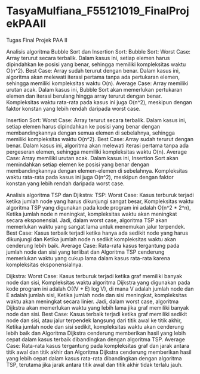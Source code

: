 # TasyaMulfiana_F55121019_FinalProjekPAAII
Tugas Final Projek PAA II

Analisis algoritma Bubble Sort dan Insertion Sort:
Bubble Sort:
Worst Case: Array terurut secara terbalik. Dalam kasus ini, setiap elemen harus dipindahkan ke posisi yang benar, sehingga memiliki kompleksitas waktu O(n^2).
Best Case: Array sudah terurut dengan benar. Dalam kasus ini, algoritma akan melewati iterasi pertama tanpa ada pertukaran elemen, sehingga memiliki kompleksitas waktu O(n).
Average Case: Array memiliki urutan acak. Dalam kasus ini, Bubble Sort akan memerlukan pertukaran elemen dan iterasi berulang hingga array terurut dengan benar. Kompleksitas waktu rata-rata pada kasus ini juga O(n^2), meskipun dengan faktor konstan yang lebih rendah daripada worst case.

Insertion Sort:
Worst Case: Array terurut secara terbalik. Dalam kasus ini, setiap elemen harus dipindahkan ke posisi yang benar dengan membandingkannya dengan semua elemen di sebelahnya, sehingga memiliki kompleksitas waktu O(n^2).
Best Case: Array sudah terurut dengan benar. Dalam kasus ini, algoritma akan melewati iterasi pertama tanpa ada pergeseran elemen, sehingga memiliki kompleksitas waktu O(n).
Average Case: Array memiliki urutan acak. Dalam kasus ini, Insertion Sort akan memindahkan setiap elemen ke posisi yang benar dengan membandingkannya dengan elemen-elemen di sebelahnya. Kompleksitas waktu rata-rata pada kasus ini juga O(n^2), meskipun dengan faktor konstan yang lebih rendah daripada worst case.

Analisis algoritma TSP dan Djikstra:
TSP:
Worst Case: Kasus terburuk terjadi ketika jumlah node yang harus dikunjungi sangat besar, Kompleksitas waktu algoritma TSP yang digunakan pada kode program ini adalah O(n^2 * 2^n), Ketika jumlah node n meningkat, kompleksitas waktu akan meningkat secara eksponensial. Jadi, dalam worst case, algoritma TSP akan memerlukan waktu yang sangat lama untuk menemukan jalur terpendek.
Best Case: Kasus terbaik terjadi ketika hanya ada sedikit node yang harus dikunjungi dan Ketika jumlah node n sedikit kompleksitas waktu akan cenderung lebih baik.
Average Case: Rata-rata kasus tergantung pada jumlah node dan sisi yang terlibat dan Algoritma TSP cenderung memerlukan waktu yang cukup lama dalam kasus rata-rata karena kompleksitas eksponensialnya.

Dijkstra:
Worst Case: Kasus terburuk terjadi ketika graf memiliki banyak node dan sisi, Kompleksitas waktu algoritma Dijkstra yang digunakan pada kode program ini adalah O((V + E) log V), di mana V adalah jumlah node dan E adalah jumlah sisi, Ketika jumlah node dan sisi meningkat, kompleksitas waktu akan meningkat secara linier. Jadi, dalam worst case, algoritma Dijkstra akan memerlukan waktu yang lebih lama jika graf memiliki banyak node dan sisi.
Best Case: Kasus terbaik terjadi ketika graf memiliki sedikit node dan sisi, atau jalur terpendek langsung dari titik awal ke titik akhir, Ketika jumlah node dan sisi sedikit, kompleksitas waktu akan cenderung lebih baik dan Algoritma Dijkstra cenderung memberikan hasil yang lebih cepat dalam kasus terbaik dibandingkan dengan algoritma TSP.
Average Case: Rata-rata kasus tergantung pada kompleksitas graf dan jarak antara titik awal dan titik akhir dan Algoritma Dijkstra cenderung memberikan hasil yang lebih cepat dalam kasus rata-rata dibandingkan dengan algoritma TSP, terutama jika jarak antara titik awal dan titik akhir tidak terlalu jauh.
